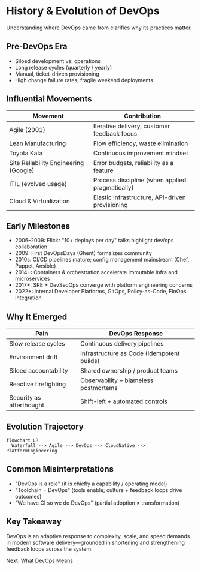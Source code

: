 # History & Evolution of DevOps

Understanding where DevOps came from clarifies why its practices matter.

## Pre-DevOps Era

- Siloed development vs. operations
- Long release cycles (quarterly / yearly)
- Manual, ticket-driven provisioning
- High change failure rates; fragile weekend deployments

## Influential Movements

| Movement | Contribution |
|----------|-------------|
| Agile (2001) | Iterative delivery, customer feedback focus |
| Lean Manufacturing | Flow efficiency, waste elimination |
| Toyota Kata | Continuous improvement mindset |
| Site Reliability Engineering (Google) | Error budgets, reliability as a feature |
| ITIL (evolved usage) | Process discipline (when applied pragmatically) |
| Cloud & Virtualization | Elastic infrastructure, API-driven provisioning |

## Early Milestones

- 2006–2009: Flickr "10+ deploys per day" talks highlight dev/ops collaboration
- 2009: First DevOpsDays (Ghent) formalizes community
- 2010s: CI/CD pipelines mature; config management mainstream (Chef, Puppet, Ansible)
- 2014+: Containers & orchestration accelerate immutable infra and microservices
- 2017+: SRE + DevSecOps converge with platform engineering concerns
- 2022+: Internal Developer Platforms, GitOps, Policy-as-Code, FinOps integration

## Why It Emerged

| Pain | DevOps Response |
|------|-----------------|
| Slow release cycles | Continuous delivery pipelines |
| Environment drift | Infrastructure as Code (Idempotent builds) |
| Siloed accountability | Shared ownership / product teams |
| Reactive firefighting | Observability + blameless postmortems |
| Security as afterthought | Shift-left + automated controls |

## Evolution Trajectory

```mermaid
flowchart LR
  Waterfall --> Agile --> DevOps --> CloudNative --> PlatformEngineering
```

## Common Misinterpretations

- "DevOps is a role" (it is chiefly a capability / operating model)
- "Toolchain = DevOps" (tools enable; culture + feedback loops drive outcomes)
- "We have CI so we do DevOps" (partial adoption ≠ transformation)

## Key Takeaway
DevOps is an adaptive response to complexity, scale, and speed demands in modern software delivery—grounded in shortening and strengthening feedback loops across the system.

Next: [What DevOps Means](meaning.md)
